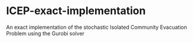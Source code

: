 # ICEP-exact-implementation
An exact implementation of the stochastic Isolated Community Evacuation Problem using the Gurobi solver
